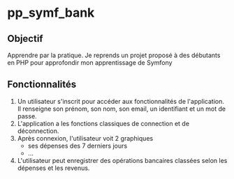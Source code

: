 # pp_symf_bank

## Objectif

Apprendre par la pratique.
Je reprends un projet proposé à des débutants en PHP pour approfondir mon apprentissage de Symfony

## Fonctionnalités

1. Un utilisateur s'inscrit pour accéder aux fonctionnalités de l'application.
Il renseigne son prénom, son nom, son email, un identifiant et un mot de passe.
1. L'application a les fonctions classiques de connection et de déconnection.
1. Après connexion, l'utilisateur voit 2 graphiques
    - ses dépenses des 7 derniers jours
    - ...
1. L'utilisateur peut enregistrer des opérations bancaires classées selon les dépenses et les revenus.
